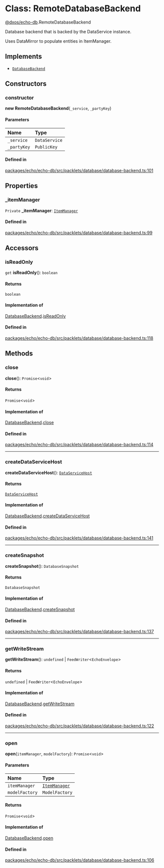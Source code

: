 # Class: RemoteDatabaseBackend

[@dxos/echo-db](../modules/dxos_echo_db.md).RemoteDatabaseBackend

Database backend that is backed by the DataService instance.

Uses DataMirror to populate entities in ItemManager.

## Implements

- [`DatabaseBackend`](../interfaces/dxos_echo_db.DatabaseBackend.md)

## Constructors

### constructor

**new RemoteDatabaseBackend**(`_service`, `_partyKey`)

#### Parameters

| Name | Type |
| :------ | :------ |
| `_service` | `DataService` |
| `_partyKey` | `PublicKey` |

#### Defined in

[packages/echo/echo-db/src/packlets/database/database-backend.ts:101](https://github.com/dxos/dxos/blob/main/packages/echo/echo-db/src/packlets/database/database-backend.ts#L101)

## Properties

### \_itemManager

 `Private` **\_itemManager**: [`ItemManager`](dxos_echo_db.ItemManager.md)

#### Defined in

[packages/echo/echo-db/src/packlets/database/database-backend.ts:99](https://github.com/dxos/dxos/blob/main/packages/echo/echo-db/src/packlets/database/database-backend.ts#L99)

## Accessors

### isReadOnly

`get` **isReadOnly**(): `boolean`

#### Returns

`boolean`

#### Implementation of

[DatabaseBackend](../interfaces/dxos_echo_db.DatabaseBackend.md).[isReadOnly](../interfaces/dxos_echo_db.DatabaseBackend.md#isreadonly)

#### Defined in

[packages/echo/echo-db/src/packlets/database/database-backend.ts:118](https://github.com/dxos/dxos/blob/main/packages/echo/echo-db/src/packlets/database/database-backend.ts#L118)

## Methods

### close

**close**(): `Promise`<`void`\>

#### Returns

`Promise`<`void`\>

#### Implementation of

[DatabaseBackend](../interfaces/dxos_echo_db.DatabaseBackend.md).[close](../interfaces/dxos_echo_db.DatabaseBackend.md#close)

#### Defined in

[packages/echo/echo-db/src/packlets/database/database-backend.ts:114](https://github.com/dxos/dxos/blob/main/packages/echo/echo-db/src/packlets/database/database-backend.ts#L114)

___

### createDataServiceHost

**createDataServiceHost**(): [`DataServiceHost`](dxos_echo_db.DataServiceHost.md)

#### Returns

[`DataServiceHost`](dxos_echo_db.DataServiceHost.md)

#### Implementation of

[DatabaseBackend](../interfaces/dxos_echo_db.DatabaseBackend.md).[createDataServiceHost](../interfaces/dxos_echo_db.DatabaseBackend.md#createdataservicehost)

#### Defined in

[packages/echo/echo-db/src/packlets/database/database-backend.ts:141](https://github.com/dxos/dxos/blob/main/packages/echo/echo-db/src/packlets/database/database-backend.ts#L141)

___

### createSnapshot

**createSnapshot**(): `DatabaseSnapshot`

#### Returns

`DatabaseSnapshot`

#### Implementation of

[DatabaseBackend](../interfaces/dxos_echo_db.DatabaseBackend.md).[createSnapshot](../interfaces/dxos_echo_db.DatabaseBackend.md#createsnapshot)

#### Defined in

[packages/echo/echo-db/src/packlets/database/database-backend.ts:137](https://github.com/dxos/dxos/blob/main/packages/echo/echo-db/src/packlets/database/database-backend.ts#L137)

___

### getWriteStream

**getWriteStream**(): `undefined` \| `FeedWriter`<`EchoEnvelope`\>

#### Returns

`undefined` \| `FeedWriter`<`EchoEnvelope`\>

#### Implementation of

[DatabaseBackend](../interfaces/dxos_echo_db.DatabaseBackend.md).[getWriteStream](../interfaces/dxos_echo_db.DatabaseBackend.md#getwritestream)

#### Defined in

[packages/echo/echo-db/src/packlets/database/database-backend.ts:122](https://github.com/dxos/dxos/blob/main/packages/echo/echo-db/src/packlets/database/database-backend.ts#L122)

___

### open

**open**(`itemManager`, `modelFactory`): `Promise`<`void`\>

#### Parameters

| Name | Type |
| :------ | :------ |
| `itemManager` | [`ItemManager`](dxos_echo_db.ItemManager.md) |
| `modelFactory` | `ModelFactory` |

#### Returns

`Promise`<`void`\>

#### Implementation of

[DatabaseBackend](../interfaces/dxos_echo_db.DatabaseBackend.md).[open](../interfaces/dxos_echo_db.DatabaseBackend.md#open)

#### Defined in

[packages/echo/echo-db/src/packlets/database/database-backend.ts:106](https://github.com/dxos/dxos/blob/main/packages/echo/echo-db/src/packlets/database/database-backend.ts#L106)
